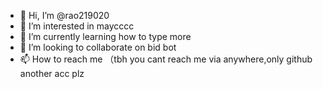 - 👋 Hi, I’m @rao219020
- 👀 I’m interested in maycccc
- 🌱 I’m currently learning how to type more
- 💞️ I’m looking to collaborate on bid bot
- 📫 How to reach me （tbh you cant reach me via anywhere,only github another acc plz

<!---
rao219020/rao219020 is a ✨ special ✨ repository because its `README.md` (this file) appears on your GitHub profile.
You can click the Preview link to take a look at your changes.
--->
